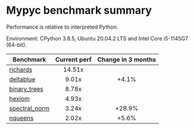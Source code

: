 # Mypyc benchmark summary

Performance is relative to interpreted Python.

Environment: CPython 3.8.5, Ubuntu 20.04.2 LTS and Intel Core i5-1145G7 (64-bit).

| Benchmark | Current perf | Change in 3 months |
| --- | :---: | :---: |
| [richards](benchmarks/richards.md) | 14.51x |  |
| [deltablue](benchmarks/deltablue.md) | 9.01x | +4.1% |
| [binary_trees](benchmarks/binary_trees.md) | 8.78x |  |
| [hexiom](benchmarks/hexiom.md) | 4.93x |  |
| [spectral_norm](benchmarks/spectral_norm.md) | 3.24x | +28.9% |
| [nqueens](benchmarks/nqueens.md) | 2.02x | +5.6% |
